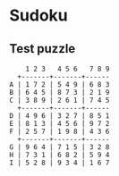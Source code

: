 # Sudoku

## Test puzzle

        1 2 3   4 5 6   7 8 9
      +-------+-------+------
    A | 1 7 2 | 5 4 9 | 6 8 3
    B | 6 4 5 | 8 7 3 | 2 1 9
    C | 3 8 9 | 2 6 1 | 7 4 5
      +-------+-------+------
    D | 4 9 6 | 3 2 7 | 8 5 1
    E | 8 1 3 | 4 5 6 | 9 7 2
    F | 2 5 7 | 1 9 8 | 4 3 6
      +-------+-------+------
    G | 9 6 4 | 7 1 5 | 3 2 8
    H | 7 3 1 | 6 8 2 | 5 9 4
    I | 5 2 8 | 9 3 4 | 1 6 7

